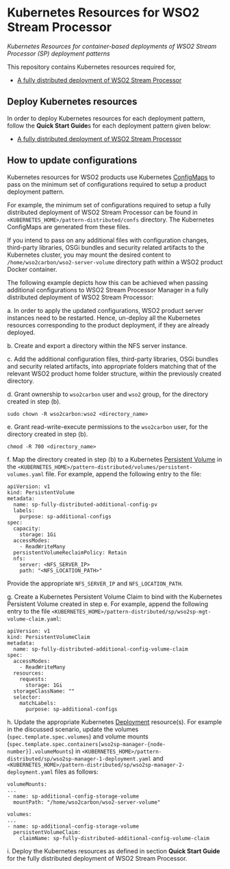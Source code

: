 # Kubernetes Resources for WSO2 Stream Processor
*Kubernetes Resources for container-based deployments of WSO2 Stream Processor (SP) deployment patterns*

This repository contains Kubernetes resources required for,

* [A fully distributed deployment of WSO2 Stream Processor](pattern-distributed)

## Deploy Kubernetes resources

In order to deploy Kubernetes resources for each deployment pattern, follow the **Quick Start Guide**s for each deployment pattern
given below:

* [A fully distributed deployment of WSO2 Stream Processor](pattern-distributed/README.md)

## How to update configurations

Kubernetes resources for WSO2 products use Kubernetes [ConfigMaps](https://kubernetes.io/docs/tasks/configure-pod-container/configure-pod-configmap/)
to pass on the minimum set of configurations required to setup a product deployment pattern.

For example, the minimum set of configurations required to setup a fully distributed deployment of WSO2 Stream Processor can be found
in `<KUBERNETES_HOME>/pattern-distributed/confs` directory. The Kubernetes ConfigMaps are generated from these files.

If you intend to pass on any additional files with configuration changes, third-party libraries, OSGi bundles and security
related artifacts to the Kubernetes cluster, you may mount the desired content to `/home/wso2carbon/wso2-server-volume` directory path within
a WSO2 product Docker container.

The following example depicts how this can be achieved when passing additional configurations to WSO2 Stream Processor Manager
in a fully distributed deployment of WSO2 Stream Processor:

a. In order to apply the updated configurations, WSO2 product server instances need to be restarted. Hence, un-deploy all the Kubernetes resources
corresponding to the product deployment, if they are already deployed.

b. Create and export a directory within the NFS server instance.
   
c. Add the additional configuration files, third-party libraries, OSGi bundles and security related artifacts, into appropriate
folders matching that of the relevant WSO2 product home folder structure, within the previously created directory.

d. Grant ownership to `wso2carbon` user and `wso2` group, for the directory created in step (b).
      
   ```
   sudo chown -R wso2carbon:wso2 <directory_name>
   ```
      
e. Grant read-write-execute permissions to the `wso2carbon` user, for the directory created in step (b).
      
   ```
   chmod -R 700 <directory_name>
   ```

f. Map the directory created in step (b) to a Kubernetes [Persistent Volume](https://kubernetes.io/docs/concepts/storage/persistent-volumes/)
in the `<KUBERNETES_HOME>/pattern-distributed/volumes/persistent-volumes.yaml` file. For example, append the following entry to the file:

```
apiVersion: v1
kind: PersistentVolume
metadata:
  name: sp-fully-distributed-additional-config-pv
  labels:
    purpose: sp-additional-configs
spec:
  capacity:
    storage: 1Gi
  accessModes:
    - ReadWriteMany
  persistentVolumeReclaimPolicy: Retain
  nfs:
    server: <NFS_SERVER_IP>
    path: "<NFS_LOCATION_PATH>"
```

Provide the appropriate `NFS_SERVER_IP` and `NFS_LOCATION_PATH`.

g. Create a Kubernetes Persistent Volume Claim to bind with the Kubernetes Persistent Volume created in step e. For example, append the following entry
to the file `<KUBERNETES_HOME>/pattern-distributed/sp/wso2sp-mgt-volume-claim.yaml`:

```
apiVersion: v1
kind: PersistentVolumeClaim
metadata:
  name: sp-fully-distributed-additional-config-volume-claim
spec:
  accessModes:
    - ReadWriteMany
  resources:
    requests:
      storage: 1Gi
  storageClassName: ""
  selector:
    matchLabels:
      purpose: sp-additional-configs
```

h. Update the appropriate Kubernetes [Deployment](https://kubernetes.io/docs/concepts/workloads/controllers/deployment/) resource(s).
For example in the discussed scenario, update the volumes (`spec.template.spec.volumes`) and volume mounts (`spec.template.spec.containers[wso2sp-manager-{node-number}].volumeMounts`) in
`<KUBERNETES_HOME>/pattern-distributed/sp/wso2sp-manager-1-deployment.yaml` and `<KUBERNETES_HOME>/pattern-distributed/sp/wso2sp-manager-2-deployment.yaml` files
as follows:

```
volumeMounts:
...
- name: sp-additional-config-storage-volume
  mountPath: "/home/wso2carbon/wso2-server-volume"

volumes:
...
- name: sp-additional-config-storage-volume
  persistentVolumeClaim:
    claimName: sp-fully-distributed-additional-config-volume-claim
```

i. Deploy the Kubernetes resources as defined in section **Quick Start Guide** for the fully distributed deployment of WSO2 Stream Processor.
